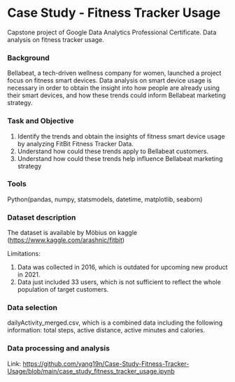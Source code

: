 # Case Study - Fitness Tracker Usage
Capstone project of Google Data Analytics Professional Certificate. Data analysis on fitness tracker usage.
### Background
Bellabeat, a tech-driven wellness company for women, launched a project focus on fitness smart devices. Data analysis on smart device usage is necessary in order to obtain the insight into how people are already using their smart devices, and how these trends could inform Bellabeat marketing strategy.
### Task and Objective
1. Identify the trends and obtain the insights of fitness smart device usage by analyzing FitBit Fitness Tracker Data.
2. Understand how could these trends apply to Bellabeat customers.
3. Understand how could these trends help influence Bellabeat marketing strategy
### Tools
Python(pandas, numpy, statsmodels, datetime, matplotlib, seaborn)
### Dataset description
The dataset is available by Möbius on kaggle (https://www.kaggle.com/arashnic/fitbit)

Limitations:
1. Data was collected in 2016, which is outdated for upcoming new product in 2021.
2. Data just included 33 users, which is not sufficient to reflect the whole population of target customers.
### Data selection
dailyActivity_merged.csv, which is a combined data including the following information: total steps, active distance, active minutes and calories. 
### Data processing and analysis
Link: https://github.com/yang19n/Case-Study-Fitness-Tracker-Usage/blob/main/case_study_fitness_tracker_usage.ipynb
